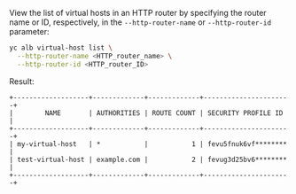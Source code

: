 View the list of virtual hosts in an HTTP router by specifying the router name or ID, respectively, in the `--http-router-name` or `--http-router-id` parameter:

```bash
yc alb virtual-host list \
  --http-router-name <HTTP_router_name> \
  --http-router-id <HTTP_router_ID>
```

Result:

```text
+-------------------+-------------+-------------+----------------------+
|        NAME       | AUTHORITIES | ROUTE COUNT | SECURITY PROFILE ID  |
+-------------------+-------------+-------------+----------------------+
| my-virtual-host   | *           |           1 | fevu5fnuk6vf******** |
| test-virtual-host | example.com |           2 | fevug3d25bv6******** |
+-------------------+-------------+-------------+----------------------+
```